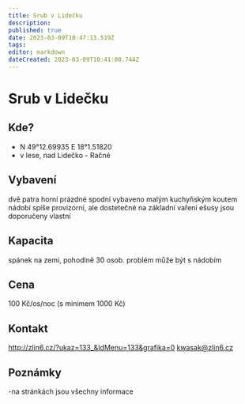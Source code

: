 ```yaml
---
title: Srub v Lidečku
description: 
published: true
date: 2023-03-09T10:47:13.519Z
tags: 
editor: markdown
dateCreated: 2023-03-09T10:41:00.744Z
---
```


# Srub v Lidečku
## Kde?
- N 49°12.69935 E 18°1.51820
- v lese, nad Lidečko - Račné

## Vybavení
dvě patra
horní prázdné
spodní vybaveno malým kuchyňským koutem
nádobí spíše provizorní, ale dostetečné na základní vaření
ešusy jsou doporučeny vlastní
## Kapacita
spánek na zemi, pohodlně 30 osob.
problém může být s nádobím
## Cena
100 Kč/os/noc
(s minimem 1000 Kč)
## Kontakt
http://zlin6.cz/?ukaz=133_&IdMenu=133&grafika=0
kwasak@zlin6.cz
## Poznámky
-na stránkách jsou všechny informace